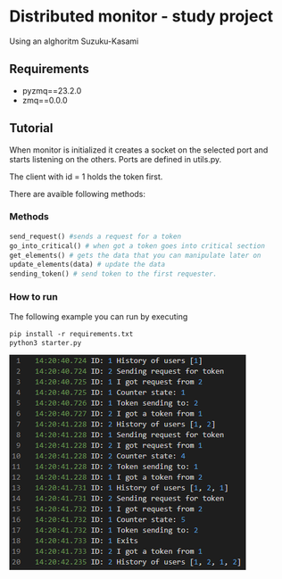 # Distributed monitor - study project
Using an alghoritm Suzuku-Kasami

## Requirements
* pyzmq==23.2.0 <br>
* zmq==0.0.0

## Tutorial

When monitor is initialized it creates a socket on the selected port and starts listening on the others. Ports are defined in utils.py.

The client with id = 1 holds the token first.

There are avaible following methods:

### Methods
```python
send_request() #sends a request for a token
go_into_critical() # when got a token goes into critical section
get_elements() # gets the data that you can manipulate later on
update_elements(data) # update the data
sending_token() # send token to the first requester.
```
### How to run

The following example you can run by executing
```shell
pip install -r requirements.txt
python3 starter.py
```


![alt text](./applog.png)

